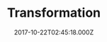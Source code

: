 ---
title: "Transformation"
image: "https://i.imgur.com/MuLYIpM.jpg"
date: "2017-10-22T02:45:18.000Z"
video:
  type: "vimeo"
  id: 239367131
speaker:
  name: "Bart Wilkins"
  permalink: "bart-wilkins"
series: "lets-move"
---